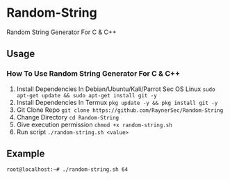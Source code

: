 # Random-String
Random String Generator For C & C++

## Usage
### How To Use Random String Generator For C & C++
1. Install Dependencies In Debian/Ubuntu/Kali/Parrot Sec OS Linux `sudo apt-get update && sudo apt-get install git -y`
2. Install Dependencies In Termux `pkg update -y && pkg install git -y`
3. Git Clone Repo `git clone https://github.com/RaynerSec/Random-String`
4. Change Directory `cd Random-String`
5. Give execution permission `chmod +x random-string.sh`
6. Run script `./random-string.sh <value>`
## Example
`root@localhost:~# ./random-string.sh 64`
